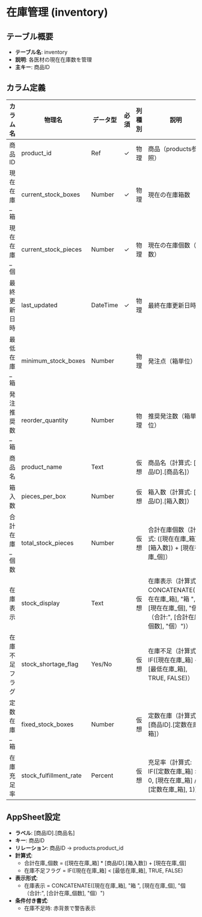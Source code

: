 # 在庫管理 (inventory)

## テーブル概要
- **テーブル名**: inventory
- **説明**: 各医材の現在在庫数を管理
- **主キー**: 商品ID

## カラム定義

| カラム名 | 物理名 | データ型 | 必須 | 列種別 | 説明 |
|---------|--------|----------|------|--------|------|
| 商品ID | product_id | Ref | ✓ | 物理 | 商品（products参照） |
| 現在在庫_箱 | current_stock_boxes | Number | ✓ | 物理 | 現在の在庫箱数 |
| 現在在庫_個 | current_stock_pieces | Number | ✓ | 物理 | 現在の在庫個数（端数） |
| 最終更新日時 | last_updated | DateTime | ✓ | 物理 | 最終在庫更新日時 |
| 最低在庫_箱 | minimum_stock_boxes | Number | | 物理 | 発注点（箱単位） |
| 発注推奨数_箱 | reorder_quantity | Number | | 物理 | 推奨発注数（箱単位） |
| 商品名 | product_name | Text | | 仮想 | 商品名（計算式: [商品ID].[商品名]） |
| 箱入数 | pieces_per_box | Number | | 仮想 | 箱入数（計算式: [商品ID].[箱入数]） |
| 合計在庫_個数 | total_stock_pieces | Number | | 仮想 | 合計在庫個数（計算式: ([現在在庫_箱] * [箱入数]) + [現在在庫_個]） |
| 在庫表示 | stock_display | Text | | 仮想 | 在庫表示（計算式: CONCATENATE([現在在庫_箱], "箱 ", [現在在庫_個], "個（合計:", [合計在庫_個数], "個）")） |
| 在庫不足フラグ | stock_shortage_flag | Yes/No | | 仮想 | 在庫不足（計算式: IF([現在在庫_箱] < [最低在庫_箱], TRUE, FALSE)） |
| 定数在庫_箱 | fixed_stock_boxes | Number | | 仮想 | 定数在庫（計算式: [商品ID].[定数在庫_箱]） |
| 在庫充足率 | stock_fulfillment_rate | Percent | | 仮想 | 充足率（計算式: IF([定数在庫_箱] > 0, [現在在庫_箱] / [定数在庫_箱], 1)） |

## AppSheet設定
- **ラベル**: [商品ID].[商品名]
- **キー**: 商品ID
- **リレーション**: 商品ID → products.product_id
- **計算式**:
  - 合計在庫_個数 = ([現在在庫_箱] * [商品ID].[箱入数]) + [現在在庫_個]
  - 在庫不足フラグ = IF([現在在庫_箱] < [最低在庫_箱], TRUE, FALSE)
- **表示形式**:
  - 在庫表示 = CONCATENATE([現在在庫_箱], "箱 ", [現在在庫_個], "個（合計:", [合計在庫_個数], "個）")
- **条件付き書式**:
  - 在庫不足時: 赤背景で警告表示